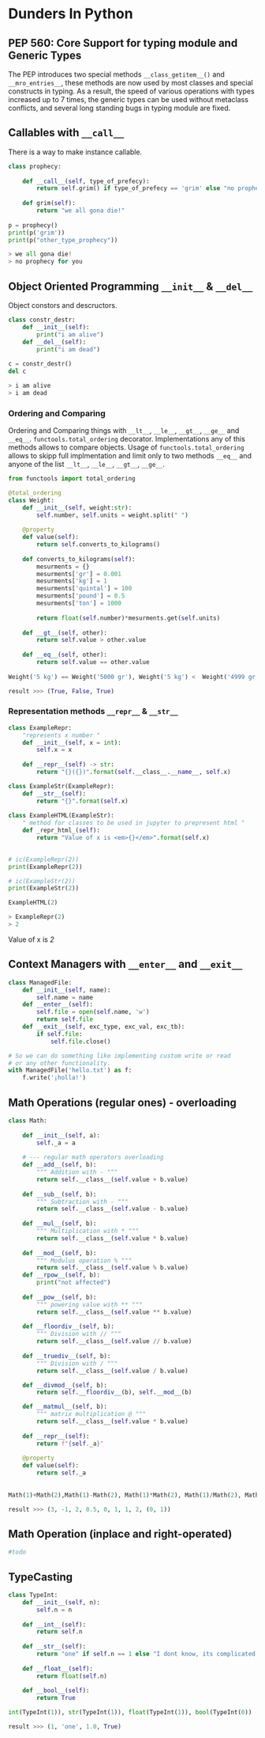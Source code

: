 # Dunders In Python

## PEP 560: Core Support for typing module and Generic Types

The PEP introduces two special methods `__class_getitem__()` and `__mro_entries__`, these methods are now used by most classes and special constructs in typing. As a result, the speed of various operations with types increased up to 7 times, the generic types can be used without metaclass conflicts, and several long standing bugs in typing module are fixed.

## Callables with `__call__`

There is a way to make instance callable.

```python
class prophecy:
    
    def __call__(self, type_of_prefecy):
        return self.grim() if type_of_prefecy == 'grim' else "no prophecy for you"
    
    def grim(self):
        return "we all gona die!"
    
p = prophecy()
print(p('grim'))
print(p("other_type_prophecy"))

> we all gona die!
> no prophecy for you
```

## Object Oriented Programming `__init__` & `__del__`

Object constors and descructors.

```python
class constr_destr:
    def __init__(self): 
        print("i am alive") 
    def __del__(self): 
        print("i am dead")
    
c = constr_destr()
del c

> i am alive
> i am dead
```

### Ordering and Comparing 

Ordering and Comparing things with `__lt__`, `__le__`, `__gt__`, `__ge__` and `__eq__`. `functools.total_ordering` decorator. Implementations any of this methods allows to compare objects. Usage of `functools.total_ordering` allows to skipp full implmentation and limit only to two methods `__eq__` and anyone of the list `__lt__`, `__le__`, `__gt__`, `__ge__`.



```python
from functools import total_ordering

@total_ordering
class Weight:
    def __init__(self, weight:str):
        self.number, self.units = weight.split(" ") 
    
    @property
    def value(self):
        return self.converts_to_kilograms()
    
    def converts_to_kilograms(self):
        mesurments = {}
        mesurments['gr'] = 0.001
        mesurments['kg'] = 1 
        mesurments['quintal'] = 100
        mesurments['pound'] = 0.5
        mesurments['ton'] = 1000
        
        return float(self.number)*mesurments.get(self.units)
    
    def __gt__(self, other):
        return self.value > other.value
    
    def __eq__(self, other):
        return self.value == other.value
    
Weight('5 kg') == Weight('5000 gr'), Weight('5 kg') <  Weight('4999 gr'), Weight('5 kg') >  Weight('4999 gr')

result >>> (True, False, True)
```

### Representation methods `__repr__` & `__str__`

```python
class ExampleRepr:
    "represents x number "
    def __init__(self, x = int):
        self.x = x
        
    def __repr__(self) -> str:
        return "{}({})".format(self.__class__.__name__, self.x)

class ExampleStr(ExampleRepr):
    def __str__(self):
        return "{}".format(self.x)
    
class ExampleHTML(ExampleStr):
    " method for classes to be used in jupyter to prepresent html "
    def _repr_html_(self):
        return "Value of x is <em>{}</em>".format(self.x)
        

# ic(ExampleRepr(2))
print(ExampleRepr(2))

# ic(ExampleStr(2))
print(ExampleStr(2))

ExampleHTML(2)

> ExampleRepr(2)
> 2
```

Value of x is <em>2</em>

## Context Managers with `__enter__` and `__exit__`

```python
class ManagedFile:
    def __init__(self, name):
        self.name = name
    def __enter__(self):
        self.file = open(self.name, 'w')
        return self.file
    def __exit__(self, exc_type, exc_val, exc_tb):
        if self.file:
            self.file.close()

# So we can do something like implementing custom write or read
# or any other functionality.
with ManagedFile('hello.txt') as f:
    f.write('¡holla!')
```

## Math Operations (regular ones) - overloading

```python
class Math:
    
    def __init__(self, a):
        self._a = a
    
    # --- regular math operators overloading     
    def __add__(self, b):
        """ Addition with - """
        return self.__class__(self.value + b.value)
        
    def __sub__(self, b):
        """ Subtraction with - """
        return self.__class__(self.value - b.value)
    
    def __mul__(self, b):
        """ Multiplication with * """
        return self.__class__(self.value * b.value)
    
    def __mod__(self, b):
        """ Modulus operation % """
        return self.__class__(self.value % b.value)
    def __rpow__(self, b):
        print("not affected")
        
    def __pow__(self, b):
        """ powering value with ** """
        return self.__class__(self.value ** b.value)
    
    def __floordiv__(self, b):
        """ Division with // """
        return self.__class__(self.value // b.value)
    
    def __truediv__(self, b):
        """ Division with / """
        return self.__class__(self.value / b.value)

    def __divmod__(self, b):
        return self.__floordiv__(b), self.__mod__(b)

    def __matmul__(self, b):
        """ matrix multiplication @ """ 
        return self.__class__(self.value * b.value)
    
    def __repr__(self):
        return f"{self._a}"
    
    @property
    def value(self):
        return self._a
    
    
Math(1)+Math(2),Math(1)-Math(2), Math(1)*Math(2), Math(1)/Math(2), Math(1)//Math(2), Math(1)**Math(2), Math(1)%Math(2), Math(1) @ Math(2), divmod(Math(1), Math(2)),

result >>> (3, -1, 2, 0.5, 0, 1, 1, 2, (0, 1))
```

## Math Operation (inplace and right-operated)

```python
#todo
```

## TypeCasting

```python
class TypeInt:
    def __init__(self, n):
        self.n = n
        
    def __int__(self):
        return self.n
    
    def __str__(self):
        return "one" if self.n == 1 else "I dont know, its complicated number".format(self.n)
    
    def __float__(self):
        return float(self.n)
    
    def __bool__(self):
        return True
```

```python
int(TypeInt(1)), str(TypeInt(1)), float(TypeInt(1)), bool(TypeInt(0))

result >>> (1, 'one', 1.0, True)
```